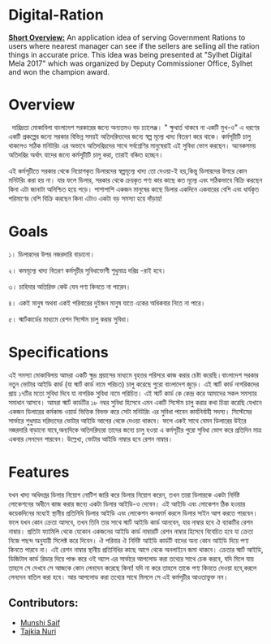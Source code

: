# Digital-Ration

<b><u>Short Overview:</u></b> An application idea of serving Government Rations to users where nearest manager can see if the sellers are selling all the ration things in accurate price. This idea was being presented at "Sylhet Digital Mela 2017" which was organized by Deputy Commissioner Office, Sylhet and won the champion award.

# <a name="_a934hk2e7d2e"></a><a name="_ydvv1pq6ybog"></a><a name="_au51mny0sx6"></a>**Overview**
` `দারিদ্রতা মোকাবিলা বাংলাদেশ সরকারের জন্যে অন্যতমও বড় চ্যালেঞ্জ। " ক্ষুধার্ত থাকবে না একটি মুখ-ও" এ ধরণের একটি প্রকল্পের জন্যে সরকার বিভিন্ন সময়ই অতিদরিদ্যদের জন্যে স্বল্প মূল্যে খাদ্য বিতরণ করে থাকে। কর্মসূচীটি চালু থাকলেও সঠিক মনিটরিং এর অভাবে অতিদরিদ্রদের সাথে সর্বশ্রেণির মানুষেরাই এই সুবিধা ভোগ করছেন। অনেকসময় অতিদরিদ্র অর্থাৎ যাদের জন্যে কর্মসূচীটি চালু করা, তারাই বঞ্চিত হচ্ছেন।

এই কর্মসূচীতে সরকার থেকে নিয়োগকৃত ডিলারদের স্বল্পমূল্যে খাদ্য তো দেওয়া-ই হয়,কিন্তু ডিলারদের উপরে কোন মনিটরিং করা হয় না। যার ফলে ডিলার, সরকার থেকে ক্রয়কৃত পণ্য কার কাছে কত মূল্যে এবং  সঠিকভাবে বিক্রি করছেন কিনা এটা জানাটা অনিশ্চিত হয়ে পড়ে। পাশাপাশি একজন মানুষের কাছে ডিলার একদিনে একবারের বেশি এবং  ধার্যকৃত পরিমাণের বেশি বিক্রি করছেন কিনা এটাও একটা বড় সমস্যা হয়ে দাঁড়ায়!

# <a name="_kmnucw3re8je"></a><a name="_m6dmfhiivd47"></a><a name="_wyj8y0ks4dnu"></a>**Goals**
১। ডিলারদের উপর নজরদারি বাড়ানো।

২। কমমূল্যে খাদ্য বিতরণ কর্মসূচীর সুবিধাভোগী শুধুমাত্র দরিদ্র -রাই হবে।

৩। চাহিদার অতিরিক্ত কেউ যেন পণ্য কিনতে না পারেন।

৪। একই মানুষ অথবা একই পরিবারের দুইজন মানুষ যাতে একের অধিকবার নিতে না পারে।

৫। স্মার্টকার্ডের মাধ্যমে রেশন সিস্টেম চালু করার সুবিধা।

# <a name="_ux3mvmis0zbo"></a><a name="_wibe9ytluc1u"></a><a name="_4p7xi5bvhxdr"></a>**Specifications**
এই সমস্যা মোকাবিলায় আমরা একটি ক্ষুদ্র প্রয়াসের মাধ্যমে বৃহত্তর পরিসরে কাজ করার চেষ্টা করেছি।বাংলাদেশ সরকার নতুন ভোটার আইডি কার্ড (যা স্মার্ট কার্ড নামে পরিচত) চালু করেছে পুরো বাংলাদেশ জুড়ে। এই স্মার্ট কার্ড নাগরিকদের প্রায় ১৭টির মতো সুবিধা দিবে যা নাগরিক সুবিধা নামে পরিচিত। এই স্মার্ট কার্ড কে কেন্দ্র করে আমাদের সকল সমস্যার সমাধান আসবে। আমরা স্মার্ট কার্ডটির ১৮ নম্বর সুবিধা হিসেবে এমন একটি সিস্টেম চালু করার কথা চিন্তা করেছি যেখানে একজন ডিলারের কর্মকান্ড ওয়ার্ড ভিত্তিক বিভক্ত করে সেটা মনিটরিং এর সুবিধা পাবেন কার্যনির্বাহী সদস্য। সিস্টেমের সার্ভারে শুধুমাত্র দরিদ্যদের ভোটার আইডি আগের থেকে দেওয়া থাকবে। ফলে একই সাথে যেমন ডিলারের উইরে নজরদারি বাড়ানো যাবে,অন্যদিকে অতিদরিদ্যরা তাদের জন্যে চালু হওয়া এ কর্মসূচীর পুরো সুবিধা ভোগ করে প্রতিদিন মাত্র একবার  লেনদেন পারবেন। উল্লেখ্য, ভোটার আইডি নাম্বার হবে রেশন নাম্বার। 

# <a name="_9qmju1tsols7"></a>**Features**
যখন খাদ্য অধিদপ্তর ডিলার নিয়োগ নোটিশ জারি করে ডিলার নিয়োগ করেন, তখন তারা ডিলারকে একটা নির্দিষ্ট লোকেশনের অধীনে কাজ করার জন্যে একটা ডিলার আইডি-ও দেবেন। এই আইডি এবং লোকেশন ঠিক হওয়ার কয়েকদিনের মধ্যেই স্থানীয় প্রতিনিধি ডিলার আইডি এবং লোকেশন কনফার্ম করলে ডিলার সাইন আপ করতে পারবেন। ফলে যখন কোন ক্রেতা আসবে, তখন তিনি তার সাথে স্মার্ট আইডি কার্ড আনবেন, যার নাম্বার হবে ঐ ব্যাকটির রেশন নাম্বার। প্রতিটা ফ্যামিলি থেকে যেকোন একজনের আইডি কার্ড নাম্বারটি রেশন নাম্বার হিসেবে বিবেচিত হবে যা ক্রেতা নিজে পছন্দ অনুযায়ী সিলেক্ট করে দিবেন। ঐ পরিবার ঐ নির্দিষ্ট আইডি কার্ডটি বাদের অন্য কোন আইডি দিয়ে পণ্য কিনতে পারবে না। এই রেশন নাম্বার স্থানীয় প্রতিনিধির কাছে আগে থেকে অনলাইনে জমা থাকবে। ক্রেতার স্মার্ট আইডি, ডিজিটাল কার্ড রিডার দিয়ে পাঞ্চ করে ওই  অ্যাপ এর সার্ভারে আপলোড করা তথ্যের সাথে চেক করবে, যদি মিলে যায় তাহলে সে দেখবে সে আজকে কোন লেনদেন করেছে কিনা! যদি না করে তাহলে তাকে পণ্য কিনতে দেওয়া হবে,করলে লেনদেন বাতিল করা হবে। আর আপলোড করা তথ্যের সাথে মিললে সে এই কর্মসূচীর আওতাভুক্ত নন।

## Contributors:
- [Munshi Saif](https://www.github.com/SaiferGit)
- [Tajkia Nuri](https://www.github.com/Tajkia05)
